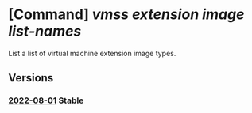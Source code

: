 # [Command] _vmss extension image list-names_

List a list of virtual machine extension image types.

## Versions

### [2022-08-01](/Resources/mgmt-plane/L3N1YnNjcmlwdGlvbnMve30vcHJvdmlkZXJzL21pY3Jvc29mdC5jb21wdXRlL2xvY2F0aW9ucy97fS9wdWJsaXNoZXJzL3t9L2FydGlmYWN0dHlwZXMvdm1leHRlbnNpb24vdHlwZXM=/2022-08-01.xml) **Stable**

<!-- mgmt-plane /subscriptions/{}/providers/microsoft.compute/locations/{}/publishers/{}/artifacttypes/vmextension/types 2022-08-01 -->
